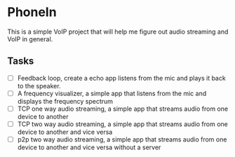 # PhoneIn
This is a simple VoIP project that will help me figure out audio streaming and VoIP in general.

## Tasks
- [ ] Feedback loop, create a echo app listens from the mic and plays it back to the speaker.
- [ ] A frequency visualizer, a simple app that listens from the mic and displays the frequency spectrum
- [ ] TCP one way audio streaming, a simple app that streams audio from one device to another
- [ ] TCP two way audio streaming, a simple app that streams audio from one device to another and vice versa
- [ ] p2p two way audio streaming, a simple app that streams audio from one device to another and vice versa without a server